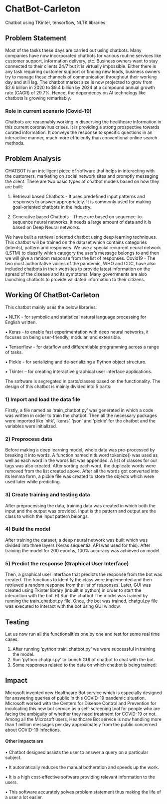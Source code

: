 # ChatBot-Carleton
Chatbot using TKinter, tensorflow, NLTK libraries.

## Problem Statement
Most of the tasks these days are carried out using chatbots. Many companies have now incorporated chatbots for various routine services like customer support, information delivery, etc. Business owners want to stay connected to their clients 24/7 but it is virtually impossible. Either there is any task requiring customer support or finding new leads, business owners try to manage these channels of communication throughout their working day and still lag. The chatbot market size is now projected to grow from $2.6 billion in 2020 to $9.4 billion by 2024 at a compound annual growth rate (CAGR) of 29.7%. Hence, the dependency on AI technology like chatbots is growing remarkably.

### Role in current scenario (Covid-19)
Chatbots are reasonably working in dispersing the healthcare information in this current coronavirus crises. It is providing a strong prospective towards curated information. It conveys the response to specific questions in an interactive manner, much more efficiently than conventional online search methods.

## Problem Analysis
CHATBOT is an intelligent piece of software that helps in interacting with the customers, marketing on social network sites and promptly messaging the client. There are two basic types of chatbot models based on how they are built:

1. Retrieval based Chatbots - It uses predefined input patterns and responses to answer appropriately. It is commonly used for making goal-oriented chatbots in the industry.

2. Generative based Chatbots - These are based on sequence-to-sequence neural networks. It needs a large amount of data and it is based on Deep Neural networks.

We have built a retrieval oriented chatbot using deep learning techniques. This chatbot will be trained on the dataset which contains categories (intents), pattern and responses. We use a special recurrent neural network (LSTM) to classify which category the user’s message belongs to and then we will give a random response from the list of responses.
Covid19 - The two most authoritative voices of the pandemic, WHO and CDC, have also included chatbots in their websites to provide latest information on the spread of the disease and its symptoms. Many governments are also launching chatbots to provide validated information to their citizens.

## Working Of ChatBot-Carleton
This chatbot mainly uses the below libraries:

▪ NLTK - for symbolic and statistical natural language processing for English written.

▪ Keras - to enable fast experimentation with deep neural networks, it focuses on being user-friendly, modular, and extensible.

▪ Tensorflow - for dataflow and differentiable programming across a range of tasks.

▪ Pickle - for serializing and de-serializing a Python object structure.

▪ Tkinter – for creating interactive graphical user interface applications.

The software is segregated in parts/classes based on the functionality. The design of this chatbot is mainly divided into 5 parts:
### 1) Import and load the data file

Firstly, a file named as ‘train_chatbot.py’ was generated in which a code was written in order to train the chatbot. Then all the necessary packages were imported like ‘nltk’, ‘keras’, ‘json’ and ‘pickle’ for the chatbot and the variables were initialized.

### 2) Preprocess data

Before making a deep learning model, whole data was pre-processed by breaking it into words. A function named nltk.word tokenize() was used as well as each word in the words list was appended. A list of classes for our tags was also created. After sorting each word, the duplicate words were removed from the list created above. After all the words got converted into its lemma form, a pickle file was created to store the objects which were used later while predicting.

### 3) Create training and testing data

After preprocessing the data, training data was created in which both the input and the output was provided. Input is the pattern and output are the class to which the input pattern belongs.

### 4) Build the model

After training the dataset, a deep neural network was built which was divided into three layers (Keras sequential API was used for this). After training the model for 200 epochs, 100% accuracy was achieved on model.

### 5) Predict the response (Graphical User Interface)

Then, a graphical user interface that predicts the response from the bot was created. The functions to identify the class were implemented and then retrieved a random response from the list of responses. Later, GUI was created using Tkinter library (inbuilt in python) in order to start the interaction with the bot. 6) Run the chatbot
The model was trained by running the train_chatbot.py file. Once, the bot was trained, chatgui.py file was executed to interact with the bot using GUI window.

## Testing
Let us now run all the functionalities one by one and test for some real time cases.

1) After running ‘python train_chatbot.py’ we were successful in training the model.
2) Run ‘python chatgui.py’ to launch GUI of chatbot to chat with the bot.
3) Some responses related to the data on which chatbot is being trained:

## Impact
Microsoft invented new Healthcare Bot service which is especially designed for answering queries of public in this COVID-19 pandemic situation. Microsoft worked with the Centers for Disease Control and Prevention for inculcating this new bot service as a self-screening tool for people who are facing the ambiguity of whether they need treatment for COVID-19 or not.
Among all the Microsoft users, Healthcare Bot service is now handling more than 1 million messages per day approximately from the public concerned about COVID-19 infections.

#### Other impacts are
• Chatbot designed assists the user to answer a query on a particular subject.

• It automatically reduces the manual botheration and speeds up the work.

• It is a high cost-effective software providing relevant information to the users.

• This software accurately solves problem statement thus making the life of a user a lot easier.
